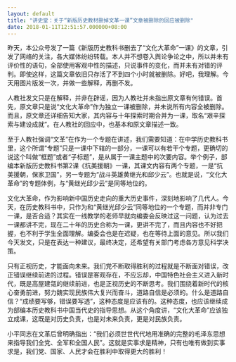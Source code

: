 ```yaml
---
layout: default
title: "讲史堂：关于“新版历史教材删掉文革一课”文章被删除的回应被删除"
date: 2018-01-11T12:51:57.000000+08:00
---
```


昨天，本公众号发了一篇《新版历史教科书删去了“文化大革命”一课》的文章，引发了网络的关注，各大媒体纷纷转载。本人并不想卷入舆论争论之中，所以并未有评价性的语句，全部使用客观中性的描述，只说事件的变化，而并未有对错的评判。即使这样，这篇文章依旧只存活了不到四个小时就被删除。好吧，我理解。今天用图片版发一次，并做一些解释，再删不发。

人教社发文只是在解释，并非在辟谣，因为人教社并未指出原文章有何错误。首先，原文章只是说“文化大革命”作为独立一课被删除，并未说所有内容全被删除。而且，原文章还详细告知大家，其内容与十年探索时期合并为一课，取名“艰辛探索与建设成就”。在人教社的回应中，也基本和原文章描述一致。

至于人教社强调“文革”在作为一个专题在讲述，我们需要知道：在中学历史教科书里，这个所谓“专题”只是一课中下辖的一部分，一课可以有若干个专题，更确切的说这个叫做“框题”或者“子标题”，是从属于一课主题中的次要内容。举个例子，部编本新版历史教科书第2课《抗美援朝》一课，其课文内容有两个专题，一是“抗美援朝，保家卫国”，另一专题为“战斗英雄黄继光和邱少云”。也就是说，“文化大革命”的专题体例，与“黄继光邱少云”是同等地位的。

文化大革命，作为影响新中国历史走向的重大历史事件，深刻地影响了几代人。今天，在历史教科书中，只作为和“黄继光邱少云”同等地位的一个专题，而并非专门一课，是否合适？其实在一线教学的老师早就向编委会反映过这一问题，认为过去一课都讲不完，现在二十年的历史合称为一课，更讲不完了，而且内容也不好把握，也不利于学生全面理解。编委会也是在迟疑，也在等待上面的意见。所以我们今天发文，只是在表达一种建议，最终决定，还希望有关部门考虑各方意见科学决策。

只有正视历史，才能面向未来。我们党不断取得胜利的过程就是不断面对错误，改正错误继续前进的过程。错误是客观存在，不应忘却，中国特色社会主义进入新时代，既是高屋建瓴的继续前进，也是正视历史的不断思考。我们围绕着新时代的核心奋勇前进，努力魏实现民族伟大复兴而奋斗，道路自信是必须的。什么是道路自信？“成绩要写够，错误要写透”，这种态度是应该有的。这种态度，也应该继续成为部编本历史教科书中国当代史的指导思想。从这个角度讲，“文化大革命”应该独立成课，这既是对历史负责，也是对未来负责，更是对民族负责。

小平同志在文革后曾明确指出：“我们必须世世代代地用准确的完整的毛泽东思想来指导我们全党、全军和全国人民”。这就是实事求是精神，只有也唯有做到实事求是，我们党、国家、人民才会在胜利中取得更大的胜利！

